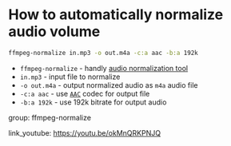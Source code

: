 # How to automatically normalize audio volume

```bash
ffmpeg-normalize in.mp3 -o out.m4a -c:a aac -b:a 192k
```

- `ffmpeg-normalize` - handly [audio normalization tool](/ffmpeg/how-to-install-ffmpeg-normalize-on-ubuntu-ubuntuversion)
- `in.mp3` - input file to normalize
- `-o out.m4a` - output normalized audio as `m4a` audio file
- `-c:a aac` - use [`AAC`](/ffmpeg/how-to-set-audio-quality-for-aac) codec for output file
- `-b:a 192k` - use 192k bitrate for output audio

group: ffmpeg-normalize


link_youtube: https://youtu.be/okMnQRKPNJQ
